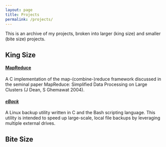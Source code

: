```yaml
---
layout: page
title: Projects
permalink: /projects/
---
```


This is an archive of my projects, broken into larger (king size) and smaller (bite size) projects.

## King Size

#### [MapReduce](https://github.com/NathanKolbow/MapReduce)
A C implementation of the map-(combine-)reduce framework discussed in the seminal paper MapReduce: Simplified Data Processing on Large Clusters (J Dean, S Ghemawat 2004).

#### _[eBack](https://github.com/NathanKolbow/eBack)_

A Linux backup utility written in C and the Bash scripting language.  This utility is intended to speed up large-scale, local file backups by leveraging multiple external drives.



## Bite Size

